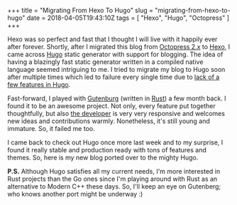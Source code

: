 +++
title = "Migrating From Hexo To Hugo"
slug = "migrating-from-hexo-to-hugo"
date = 2018-04-05T19:43:10Z
tags = [ "Hexo", "Hugo", "Octopress" ]
+++

Hexo was so perfect and fast that I thought I will live with it happily ever after forever. Shortly, after I migrated this blog from [Octopress 2.x](http://octopress.org/) to [Hexo](https://hexo.io/), I came across [Hugo](https://gohugo.io/) static generator with support for blogging. The idea of having a blazingly fast static generator written in a compiled native language seemed intriguing to me. I tried to migrate my blog to Hugo soon after multiple times which led to failure every single time due to [lack of a few features in Hugo](https://github.com/gohugoio/hugo/issues/1768).

Fast-forward, I played with [Gutenburg](https://www.getgutenberg.io/) (written in [Rust](https://www.rust-lang.org/)) a few month back. I found it to be an awesome project. Not only, every feature put together thoughtfully, but also [the developer](https://github.com/Keats) is very very responsive and welcomes new ideas and contributions warmly. Nonetheless, it's still young and immature. So, it failed me too.

I came back to check out Hugo once more last week and to my surprise, I found it really stable and production ready with tons of features and themes. So, here is my new blog ported over to the mighty Hugo.

__P.S.__ Although Hugo satisfies all my current needs, I'm more interested in Rust projects than the Go ones since I'm playing around with Rust as an alternative to Modern C++ these days. So, I'll keep an eye on Gutenberg; who knows another port might be underway :)

<!--more-->
